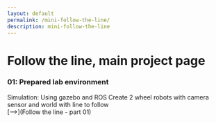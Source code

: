 ```yaml
---
layout: default
permalink: /mini-follow-the-line/
description: mini-follow-the-line
---
```


# Follow the line, main project page

### 01: Prepared lab environment
Simulation: Using gazebo and ROS Create 2 wheel robots with camera sensor and world with line to follow  
[-->](Follow the line - part 01)